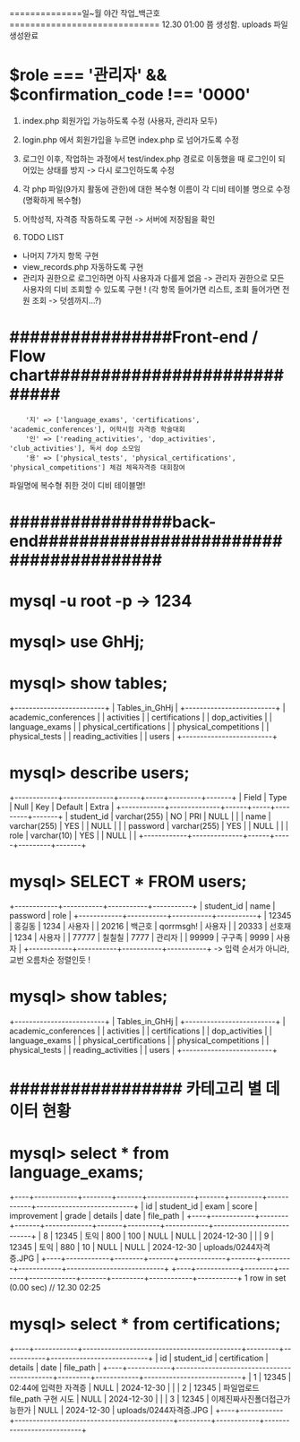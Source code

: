  ==============일~월 야간 작업_백근호=============================
 12.30 01:00 쯤 생성함.
 uploads 파일 생성완료 
 
# $role === '관리자' && $confirmation_code !== '0000'
1. index.php 회원가입 가능하도록 수정 (사용자, 관리자 모두)
2. login.php 에서 회원가입을 누르면 index.php 로 넘어가도록 수정
3. 로그인 이후, 작업하는 과정에서 test/index.php 경로로 이동했을 때 로그인이 되어있는 상태를 방지 -> 다시 로그인하도록 수정 
4. 각 php 파일(9가지 활동에 관한)에 대한 복수형 이름이 각 디비 테이블 명으로 수정 (명확하게 복수형)
5. 어학성적, 자격증 작동하도록 구현 -> 서버에 저장됨을 확인 

100. TODO LIST 
- 나머지 7가지 항목 구현
- view_records.php 자동하도록 구현
- 관리자 권한으로 로그인하면 아직 사용자과 다를게 없음
      -> 관리자 권한으로 모든 사용자의 디비 조회할 수 있도록 구현 ! (각 항목 들어가면 리스트, 조회 들어가면 전원 조회 -> 덧셈까지...?)
	  

# ################Front-end / Flow chart############################
        '지' => ['language_exams', 'certifications', 'academic_conferences'], 어학시험 자격증 학술대회
        '인' => ['reading_activities', 'dop_activities', 'club_activities'], 독서 dop 소모임 
        '용' => ['physical_tests', 'physical_certifications', 'physical_competitions'] 체검 체육자격증 대회참여 
		
파일명에 복수형 취한 것이 디비 테이블명! 
# ################back-end#######################################
# mysql -u root -p     -> 1234
# mysql> use GhHj;
# mysql> show tables;
+-------------------------+
| Tables_in_GhHj          |
+-------------------------+
| academic_conferences    |
| activities              |
| certifications          |
| dop_activities          |
| language_exams          |
| physical_certifications |
| physical_competitions   |
| physical_tests          |
| reading_activities      |
| users                   |
+-------------------------+
# mysql> describe users;
+------------+--------------+------+-----+---------+-------+
| Field      | Type         | Null | Key | Default | Extra |
+------------+--------------+------+-----+---------+-------+
| student_id | varchar(255) | NO   | PRI | NULL    |       |
| name       | varchar(255) | YES  |     | NULL    |       |
| password   | varchar(255) | YES  |     | NULL    |       |
| role       | varchar(10)  | YES  |     | NULL    |       |
+------------+--------------+------+-----+---------+-------+
# mysql> SELECT * FROM users;
+------------+-----------+-----------+-----------+
| student_id | name      | password  | role      |
+------------+-----------+-----------+-----------+
| 12345      | 홍길동    | 1234      | 사용자    |
| 20216      | 백근호    | qorrmsgh! | 사용자    |
| 20333      | 선호재    | 1234      | 사용자    |
| 77777      | 칠칠칠    | 7777      | 관리자    |
| 99999      | 구구족    | 9999      | 사용자    |
+------------+-----------+-----------+-----------+
-> 입력 순서가 아니라, 교번 오름차순 정렬인듯 ! 
# mysql> show tables;  ################################################################################################################## 
+-------------------------+
| Tables_in_GhHj          |
+-------------------------+
| academic_conferences    |
| activities              |
| certifications          |
| dop_activities          |
| language_exams          |
| physical_certifications |
| physical_competitions   |
| physical_tests          |
| reading_activities      |
| users                   |
+-------------------------+
# ################# 카테고리 별 데이터 현황
# mysql> select * from language_exams;
+----+------------+--------+-------+-------------+-------+---------+------------+---------------------------+
| id | student_id | exam   | score | improvement | grade | details | date       | file_path                 |
+----+------------+--------+-------+-------------+-------+---------+------------+---------------------------+
|  8 | 12345      | 토익   |   800 |         100 | NULL  | NULL    | 2024-12-30 |                           |
|  9 | 12345      | 토익   |   880 |          10 | NULL  | NULL    | 2024-12-30 | uploads/0244자격증.JPG    |
+----+------------+--------+-------+-------------+-------+---------+------------+---------------------------+
+----+------------+--------+-------+-------------+-------+---------+------------+-----------+
1 row in set (0.00 sec) // 12.30 02:25

# mysql> select * from certifications;
+----+------------+--------------------------------------------+---------+------------+---------------------------+
| id | student_id | certification                              | details | date       | file_path                 |
+----+------------+--------------------------------------------+---------+------------+---------------------------+
|  1 | 12345      | 02:44에 입력한 자격증                      | NULL    | 2024-12-30 |                           |
|  2 | 12345      | 파일업로드 file_path 구현 시도             | NULL    | 2024-12-30 |                           |
|  3 | 12345      | 이제진짜사진폴더접근가능한가               | NULL    | 2024-12-30 | uploads/0244자격증.JPG    |
+----+------------+--------------------------------------------+---------+------------+---------------------------+